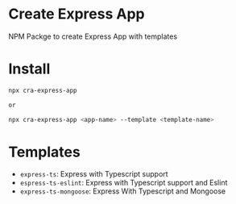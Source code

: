 # Create Express App
NPM Packge to create Express App with templates

# Install

```bash
npx cra-express-app

or

npx cra-express-app <app-name> --template <template-name>
```
# Templates
* `express-ts`: Express with Typescript support
* `espress-ts-eslint`: Express with Typescript support and Eslint
* `express-ts-mongoose`: Express With Typescript and Mongoose
